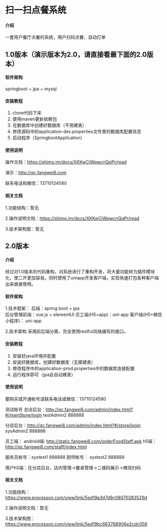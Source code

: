 # 扫一扫点餐系统

#### 介绍
一套用户餐厅点餐的系统，用户扫码点餐，自动打单

## 1.0版本（演示版本为2.0，请直接看最下面的2.0版本）
#### 软件架构
springboot + jpa + mysql


#### 安装教程

1.  clone代码下来
2.  使用maven更新依赖包
3.  在数据库中创建好数据库（不用建表）
4.  修改源码中的application-dev.properties文件里的数据库配置信息
5.  启动程序（SpringbootApplication）

#### 使用说明

操作文档：https://shimo.im/docs/XKKwCjWpwcrjQqPr/read

演示：http://qc.fangwei6.com

联系电话和微信：13710124580

#### 相关文档

1.功能结构：暂无

2.操作说明文档：https://shimo.im/docs/XKKwCjWpwcrjQqPr/read

3.技术架构图：暂无


## 2.0版本
#### 介绍
经过对1.0版本的代码重构，对系统进行了重构开发，将大量功能转为插件模块化，使二开更加容易。同时使用了uniapp开发客户端，实现快速打包各种客户端出来直接使用。

#### 软件架构

1.技术框架：
后端：spring boot + jpa  
后台管理前端：vue.js + elementUI
员工端(H5+app)：uni-app
客户端(H5+微信小程序)：  uni-app

2.技术架构
采用前后端分离，完全使用restful风格编写的接口。


#### 安装教程

1.  安装好java环境并配置
2.  安装好数据库，创建好数据库（无需建表）
3.  修改程序中的application-prod.properties中的数据库连接配置
4.  运行程序即可（jpa会自动建表）

#### 使用说明
   要购买或开通帐号请联系电话或微信：13710124580
   
   测试帐号
   总店后台：http://qc.fangwei6.com/admin/index.html?#/mainStore/login
   testAdmin2  888888
   
   分店后台：http://qc.fangwei6.com/admin/index.html?#/store/login
   sysAdmin2 888888
   
   员工端：
   android端:  http://static.fangwei6.com/orderFoodStaff.apk
   h5端：http://qc.fangwei6.com/staff/index.html
   
   服务员帐号：systest1   888888
   厨师帐号： systest2  888888
   
   用户h5端：在分店后台，店内管理->餐桌管理->二维码展示->微信扫码
   
   #### 相关文档
   
   1.功能结构：https://www.processon.com/view/link/5ed19a3d7d9c08070283529d
   
   2.操作说明文档：暂无
   
   3.技术架构图：https://www.processon.com/view/link/5ed19bc663768906e2cdc056